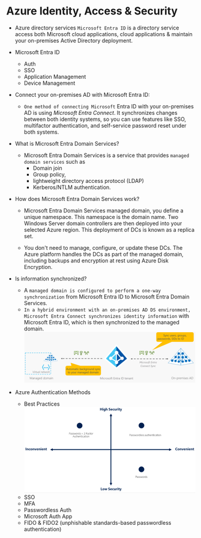 # Azure Identity, Access & Security

- Azure directory services
`Microsoft Entra ID` is a directory service access both Microsoft cloud applications, cloud applications & maintain your on-premises Active Directory deployment.

- Microsoft Entra ID
    - Auth
    - SSO
    - Application Management
    - Device Management

- Connect your on-premises AD with Microsoft Entra ID:
    - `One method of connecting Microsoft` Entra ID with your on-premises AD is using *Microsoft Entra Connect*. It synchronizes changes between both identity systems, so you can use features like SSO, multifactor authentication, and self-service password reset under both systems.

- What is Microsoft Entra Domain Services?
    - Microsoft Entra Domain Services is a service that provides `managed domain services` such as 
        - Domain join
        - Group policy, 
        - lightweight directory access protocol (LDAP)
        - Kerberos/NTLM authentication. 

- How does Microsoft Entra Domain Services work?
    - Microsoft Entra Domain Services managed domain, you define a unique namespace. This namespace is the domain name. Two Windows Server domain controllers are then deployed into your selected Azure region. This deployment of DCs is known as a replica set.
    
    - You don't need to manage, configure, or update these DCs. The Azure platform handles the DCs as part of the managed domain, including backups and encryption at rest using Azure Disk Encryption.

- Is information synchronized?
    - A `managed domain is configured to perform a one-way synchronization` from Microsoft Entra ID to Microsoft Entra Domain Services. 
    -  `In a hybrid environment with an on-premises AD DS environment, Microsoft Entra Connect synchronizes identity information` with Microsoft Entra ID, which is then synchronized to the managed domain.
    ![alt text](image-1.png)


- Azure Authentication Methods
    - Best Practices ![alt text](image-2.png)
    - SSO
    - MFA
    - Passwordless Auth
    - Microsoft Auth App
    - FIDO & FIDO2 (unphishable standards-based passwordless authentication)

